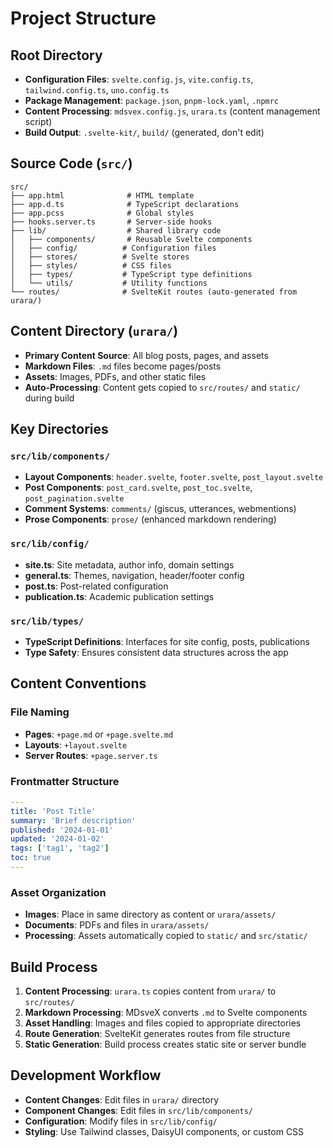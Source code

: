 # Project Structure

## Root Directory
- **Configuration Files**: `svelte.config.js`, `vite.config.ts`, `tailwind.config.ts`, `uno.config.ts`
- **Package Management**: `package.json`, `pnpm-lock.yaml`, `.npmrc`
- **Content Processing**: `mdsvex.config.js`, `urara.ts` (content management script)
- **Build Output**: `.svelte-kit/`, `build/` (generated, don't edit)

## Source Code (`src/`)
```
src/
├── app.html              # HTML template
├── app.d.ts              # TypeScript declarations
├── app.pcss              # Global styles
├── hooks.server.ts       # Server-side hooks
├── lib/                  # Shared library code
│   ├── components/       # Reusable Svelte components
│   ├── config/          # Configuration files
│   ├── stores/          # Svelte stores
│   ├── styles/          # CSS files
│   ├── types/           # TypeScript type definitions
│   └── utils/           # Utility functions
└── routes/              # SvelteKit routes (auto-generated from urara/)
```

## Content Directory (`urara/`)
- **Primary Content Source**: All blog posts, pages, and assets
- **Markdown Files**: `.md` files become pages/posts
- **Assets**: Images, PDFs, and other static files
- **Auto-Processing**: Content gets copied to `src/routes/` and `static/` during build

## Key Directories

### `src/lib/components/`
- **Layout Components**: `header.svelte`, `footer.svelte`, `post_layout.svelte`
- **Post Components**: `post_card.svelte`, `post_toc.svelte`, `post_pagination.svelte`
- **Comment Systems**: `comments/` (giscus, utterances, webmentions)
- **Prose Components**: `prose/` (enhanced markdown rendering)

### `src/lib/config/`
- **site.ts**: Site metadata, author info, domain settings
- **general.ts**: Themes, navigation, header/footer config
- **post.ts**: Post-related configuration
- **publication.ts**: Academic publication settings

### `src/lib/types/`
- **TypeScript Definitions**: Interfaces for site config, posts, publications
- **Type Safety**: Ensures consistent data structures across the app

## Content Conventions

### File Naming
- **Pages**: `+page.md` or `+page.svelte.md`
- **Layouts**: `+layout.svelte`
- **Server Routes**: `+page.server.ts`

### Frontmatter Structure
```yaml
---
title: 'Post Title'
summary: 'Brief description'
published: '2024-01-01'
updated: '2024-01-02'
tags: ['tag1', 'tag2']
toc: true
---
```

### Asset Organization
- **Images**: Place in same directory as content or `urara/assets/`
- **Documents**: PDFs and files in `urara/assets/`
- **Processing**: Assets automatically copied to `static/` and `src/static/`

## Build Process
1. **Content Processing**: `urara.ts` copies content from `urara/` to `src/routes/`
2. **Markdown Processing**: MDsveX converts `.md` to Svelte components
3. **Asset Handling**: Images and files copied to appropriate directories
4. **Route Generation**: SvelteKit generates routes from file structure
5. **Static Generation**: Build process creates static site or server bundle

## Development Workflow
- **Content Changes**: Edit files in `urara/` directory
- **Component Changes**: Edit files in `src/lib/components/`
- **Configuration**: Modify files in `src/lib/config/`
- **Styling**: Use Tailwind classes, DaisyUI components, or custom CSS